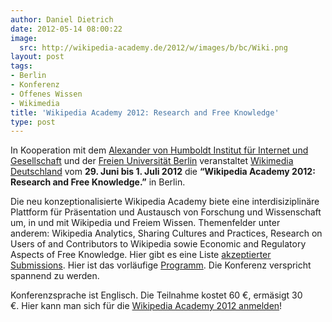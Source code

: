 ```yaml
---
author: Daniel Dietrich
date: 2012-05-14 08:00:22
image:
  src: http://wikipedia-academy.de/2012/w/images/b/bc/Wiki.png
layout: post
tags:
- Berlin
- Konferenz
- Offenes Wissen
- Wikimedia
title: 'Wikipedia Academy 2012: Research and Free Knowledge'
type: post
---
```


In Kooperation mit dem [Alexander von Humboldt Institut für Internet und Gesellschaft](http://de.wikipedia.org/wiki/Institut_f%C3%BCr_Internet_und_Gesellschaft) und der [Freien Universität Berlin](http://de.wikipedia.org/wiki/Freie_Universit%C3%A4t_Berlin) veranstaltet [Wikimedia Deutschland](http://de.wikipedia.org/wiki/Wikipedia:Wikimedia_Deutschland_e.V.) vom **29\. Juni bis 1. Juli 2012** die **“Wikipedia Academy 2012: Research and Free Knowledge.”** in Berlin.

Die neu konzeptionalisierte Wikipedia Academy biete eine interdisiziplinäre Plattform für Präsentation und Austausch von Forschung und Wissenschaft um, in und mit Wikipedia und Freiem Wissen. Themenfelder unter anderem: Wikipedia Analytics, Sharing Cultures and Practices, Research on Users of and Contributors to Wikipedia sowie Economic and Regulatory Aspects of Free Knowledge. Hier gibt es eine Liste [akzeptierter Submissions](http://wikipedia-academy.de/2012/wiki/Accepted_submissions). Hier ist das vorläufige [Programm](http://wikipedia-academy.de/2012/wiki/Schedule). Die Konferenz verspricht spannend zu werden.

Konferenzsprache ist Englisch. Die Teilnahme kostet 60 €, ermäsigt 30 €. Hier kann man sich für die [Wikipedia Academy 2012 anmelden](http://wikipedia-academy.de/2012/wiki/Registration)!
